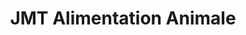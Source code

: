 ---
title: "JMT Alimentation Animale"
url: /henin-beaumont/jmt-alimentation-animale/
shop: animal de compagnie
---